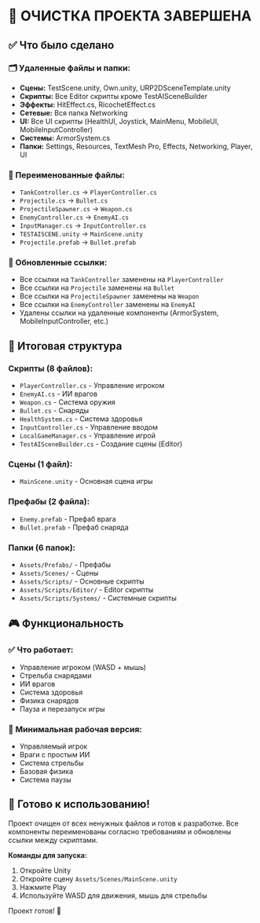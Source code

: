 # 🧹 ОЧИСТКА ПРОЕКТА ЗАВЕРШЕНА

## ✅ Что было сделано

### 🗂️ Удаленные файлы и папки:
- **Сцены:** TestScene.unity, Own.unity, URP2DSceneTemplate.unity
- **Скрипты:** Все Editor скрипты кроме TestAISceneBuilder
- **Эффекты:** HitEffect.cs, RicochetEffect.cs
- **Сетевые:** Вся папка Networking
- **UI:** Все UI скрипты (HealthUI, Joystick, MainMenu, MobileUI, MobileInputController)
- **Системы:** ArmorSystem.cs
- **Папки:** Settings, Resources, TextMesh Pro, Effects, Networking, Player, UI

### 🔄 Переименованные файлы:
- `TankController.cs` → `PlayerController.cs`
- `Projectile.cs` → `Bullet.cs`
- `ProjectileSpawner.cs` → `Weapon.cs`
- `EnemyController.cs` → `EnemyAI.cs`
- `InputManager.cs` → `InputController.cs`
- `TESTAISCENE.unity` → `MainScene.unity`
- `Projectile.prefab` → `Bullet.prefab`

### 📝 Обновленные ссылки:
- Все ссылки на `TankController` заменены на `PlayerController`
- Все ссылки на `Projectile` заменены на `Bullet`
- Все ссылки на `ProjectileSpawner` заменены на `Weapon`
- Все ссылки на `EnemyController` заменены на `EnemyAI`
- Удалены ссылки на удаленные компоненты (ArmorSystem, MobileInputController, etc.)

## 🎯 Итоговая структура

### Скрипты (8 файлов):
- `PlayerController.cs` - Управление игроком
- `EnemyAI.cs` - ИИ врагов  
- `Weapon.cs` - Система оружия
- `Bullet.cs` - Снаряды
- `HealthSystem.cs` - Система здоровья
- `InputController.cs` - Управление вводом
- `LocalGameManager.cs` - Управление игрой
- `TestAISceneBuilder.cs` - Создание сцены (Editor)

### Сцены (1 файл):
- `MainScene.unity` - Основная сцена игры

### Префабы (2 файла):
- `Enemy.prefab` - Префаб врага
- `Bullet.prefab` - Префаб снаряда

### Папки (6 папок):
- `Assets/Prefabs/` - Префабы
- `Assets/Scenes/` - Сцены
- `Assets/Scripts/` - Основные скрипты
- `Assets/Scripts/Editor/` - Editor скрипты
- `Assets/Scripts/Systems/` - Системные скрипты

## 🎮 Функциональность

### ✅ Что работает:
- Управление игроком (WASD + мышь)
- Стрельба снарядами
- ИИ врагов
- Система здоровья
- Физика снарядов
- Пауза и перезапуск игры

### 🎯 Минимальная рабочая версия:
- Управляемый игрок
- Враги с простым ИИ
- Система стрельбы
- Базовая физика
- Система паузы

## 🚀 Готово к использованию!

Проект очищен от всех ненужных файлов и готов к разработке. Все компоненты переименованы согласно требованиям и обновлены ссылки между скриптами.

**Команды для запуска:**
1. Откройте Unity
2. Откройте сцену `Assets/Scenes/MainScene.unity`
3. Нажмите Play
4. Используйте WASD для движения, мышь для стрельбы

Проект готов! 🎉 